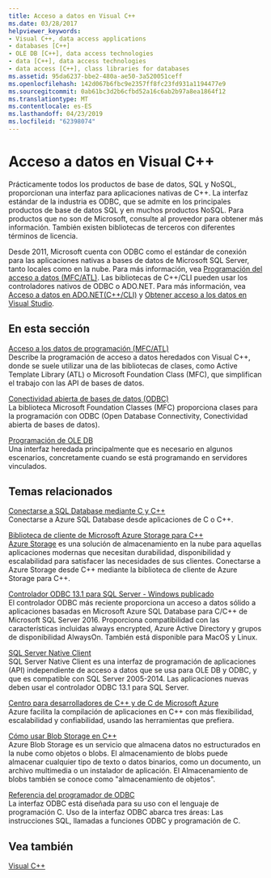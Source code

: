 ```yaml
---
title: Acceso a datos en Visual C++
ms.date: 03/28/2017
helpviewer_keywords:
- Visual C++, data access applications
- databases [C++]
- OLE DB [C++], data access technologies
- data [C++], data access technologies
- data access [C++], class libraries for databases
ms.assetid: 95da6237-bbe2-480a-ae50-3a520051ceff
ms.openlocfilehash: 142d067b6fbc9e2357ff8fc23fd931a1194477e9
ms.sourcegitcommit: 0ab61bc3d2b6cfbd52a16c6ab2b97a8ea1864f12
ms.translationtype: MT
ms.contentlocale: es-ES
ms.lasthandoff: 04/23/2019
ms.locfileid: "62398074"
---
```

# <a name="data-access-in-visual-c"></a>Acceso a datos en Visual C++

Prácticamente todos los productos de base de datos, SQL y NoSQL, proporcionan una interfaz para aplicaciones nativas de C++. La interfaz estándar de la industria es ODBC, que se admite en los principales productos de base de datos SQL y en muchos productos NoSQL. Para productos que no son de Microsoft, consulte al proveedor para obtener más información. También existen bibliotecas de terceros con diferentes términos de licencia.

Desde 2011, Microsoft cuenta con ODBC como el estándar de conexión para las aplicaciones nativas a bases de datos de Microsoft SQL Server, tanto locales como en la nube. Para más información, vea [Programación del acceso a datos \(MFC/ATL\)](data-access-programming-mfc-atl.md). Las bibliotecas de C++/CLI pueden usar los controladores nativos de ODBC o ADO.NET. Para más información, vea [Acceso a datos en ADO.NET(C++/CLI)](../dotnet/data-access-using-adonet-cpp-cli.md) y [Obtener acceso a los datos en Visual Studio](https://docs.microsoft.com/visualstudio/data-tools/accessing-data-in-visual-studio).

## <a name="in-this-section"></a>En esta sección

[Acceso a los datos de programación (MFC/ATL)](data-access-programming-mfc-atl.md)<br/>
Describe la programación de acceso a datos heredados con Visual C++, donde se suele utilizar una de las bibliotecas de clases, como Active Template Library (ATL) o Microsoft Foundation Class (MFC), que simplifican el trabajo con las API de bases de datos.

[Conectividad abierta de bases de datos (ODBC)](odbc/open-database-connectivity-odbc.md)<br/>
La biblioteca Microsoft Foundation Classes (MFC) proporciona clases para la programación con ODBC (Open Database Connectivity, Conectividad abierta de bases de datos).

[Programación de OLE DB](oledb/ole-db-programming.md)<br/>
Una interfaz heredada principalmente que es necesario en algunos escenarios, concretamente cuando se está programando en servidores vinculados.

## <a name="related-topics"></a>Temas relacionados

[Conectarse a SQL Database mediante C y C++](/azure/sql-database/sql-database-develop-cplusplus-simple)<br/>
Conectarse a Azure SQL Database desde aplicaciones de C o C++.

[Biblioteca de cliente de Microsoft Azure Storage para C++](https://github.com/Azure/azure-storage-cpp)<br/>
[Azure Storage](/azure/storage/storage-introduction) es una solución de almacenamiento en la nube para aquellas aplicaciones modernas que necesitan durabilidad, disponibilidad y escalabilidad para satisfacer las necesidades de sus clientes. Conectarse a Azure Storage desde C++ mediante la biblioteca de cliente de Azure Storage para C++.

[Controlador ODBC 13.1 para SQL Server - Windows publicado](https://blogs.msdn.microsoft.com/sqlnativeclient/2016/08/01/announcing-the-odbc-driver-13-1-for-sql-server)<br/>
El controlador ODBC más reciente proporciona un acceso a datos sólido a aplicaciones basadas en Microsoft Azure SQL Database para C/C++ de Microsoft SQL Server 2016. Proporciona compatibilidad con las características incluidas always encrypted, Azure Active Directory y grupos de disponibilidad AlwaysOn. También está disponible para MacOS y Linux.

[SQL Server Native Client](/sql/relational-databases/native-client/sql-server-native-client-programming)<br/>
SQL Server Native Client es una interfaz de programación de aplicaciones (API) independiente de acceso a datos que se usa para OLE DB y ODBC, y que es compatible con SQL Server 2005-2014. Las aplicaciones nuevas deben usar el controlador ODBC 13.1 para SQL Server.

[Centro para desarrolladores de C++ y de C de Microsoft Azure](https://azure.microsoft.com/develop/cpp/)<br/>
Azure facilita la compilación de aplicaciones en C++ con más flexibilidad, escalabilidad y confiabilidad, usando las herramientas que prefiera.

[Cómo usar Blob Storage en C++](https://docs.microsoft.com/azure/storage/storage-c-plus-plus-how-to-use-blobs)<br/>
Azure Blob Storage es un servicio que almacena datos no estructurados en la nube como objetos o blobs. El almacenamiento de blobs puede almacenar cualquier tipo de texto o datos binarios, como un documento, un archivo multimedia o un instalador de aplicación. El Almacenamiento de blobs también se conoce como "almacenamiento de objetos".

[ Referencia del programador de ODBC](https://docs.microsoft.com/sql/odbc/reference/odbc-programmer-s-reference)<br/>
La interfaz ODBC está diseñada para su uso con el lenguaje de programación C. Uso de la interfaz ODBC abarca tres áreas: Las instrucciones SQL, llamadas a funciones ODBC y programación de C.

## <a name="see-also"></a>Vea también

[Visual C++](../overview/visual-cpp-in-visual-studio.md)
